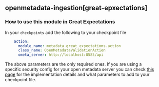 ## openmetadata-ingestion[great-epxectations]
### How to use this module in Great Expectations
In your `checkpoints` add the following to your checkpoint file

```yml
    action:
      module_name: metadata.great_expectations.action
      class_name: OpenMetadataValidationAction
      ometa_server: http://localhost:8585/api
```

The above parameters are the only required ones. If you are using a specific security config for your open metadata server you can check [this page](https://docs.open-metadata.org/deploy/secure-openmetadata) for the implementation details and what parameters to add to your checkpoint file.